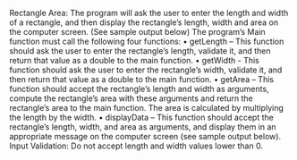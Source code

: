 Rectangle Area: The program will ask the user to enter the length and width of a rectangle, and then
display the rectangle’s length, width and area on the computer screen. (See sample output below) The
program’s Main function must call the following four functions:
• getLength – This function should ask the user to enter the rectangle’s length, validate it, and
then return that value as a double to the main function.
• getWidth - This function should ask the user to enter the rectangle’s width, validate it, and then
return that value as a double to the main function.
• getArea – This function should accept the rectangle’s length and width as arguments, compute
the rectangle’s area with these arguments and return the rectangle’s area to the main function.
The area is calculated by multiplying the length by the width.
• displayData – This function should accept the rectangle’s length, width, and area as arguments,
and display them in an appropriate message on the computer screen (see sample output
below).
Input Validation: Do not accept length and width values lower than 0.
